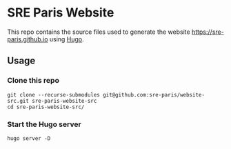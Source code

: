 # SRE Paris Website

This repo contains the source files used to generate the website
https://sre-paris.github.io using [Hugo](https://gohugo.io/).

## Usage

### Clone this repo

```
git clone --recurse-submodules git@github.com:sre-paris/website-src.git sre-paris-website-src
cd sre-paris-website-src/
```

### Start the Hugo server

```
hugo server -D
```

